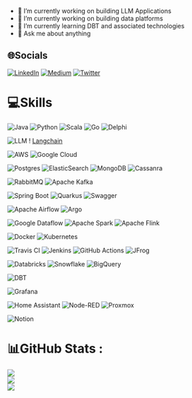 - 🔭 I’m currently working on building LLM Applications
- 🔭 I’m currently working on building data platforms
- 🌱 I’m currently learning DBT and associated technologies
- 💬 Ask me about anything

## 🌐Socials
[![LinkedIn](https://img.shields.io/badge/LinkedIn-%230077B5.svg?logo=linkedin&logoColor=white)]([https://linkedin.com/in/DevelopingGamer](https://www.linkedin.com/in/chaim-turkel-8545542/)) [![Medium](https://img.shields.io/badge/Medium-12100E?logo=medium&logoColor=white)]([https://medium.com/@DevelopingGamer](https://medium.com/@chaimturkel)) [![Twitter](https://img.shields.io/badge/Twitter-1DA1F2?logo=twitter&logoColor=white)]([https://medium.com/@DevelopingGamer](https://twitter.com/chaimt)) 

# 💻Skills
 ![Java](https://img.shields.io/badge/java-%23ED8B00.svg?style=for-the-badge&logo=java&logoColor=white) ![Python](https://img.shields.io/badge/python-3670A0?style=for-the-badge&logo=python&logoColor=ffdd54) ![Scala](https://img.shields.io/badge/scala-%23DC322F.svg?style=for-the-badge&logo=scala&logoColor=white) ![Go](https://img.shields.io/badge/go-%2300ADD8.svg?style=for-the-badge&logo=go&logoColor=white) ![Delphi](https://a11ybadges.com/badge?logo=delphi)

![LLM](https://img.shields.io/badge/LLM-Enabled-brightgreen) ! [Langchain](https://img.shields.io/badge/LangChain-blue)
  

 ![AWS](https://img.shields.io/badge/AWS-%23FF9900.svg?style=for-the-badge&logo=amazon-aws&logoColor=white) ![Google Cloud](https://img.shields.io/badge/Google%20Cloud-%234285F4.svg?style=for-the-badge&logo=google-cloud&logoColor=white) 
 
 ![Postgres](https://img.shields.io/badge/postgres-%23316192.svg?style=for-the-badge&logo=postgresql&logoColor=white) ![ElasticSearch](https://img.shields.io/badge/-ElasticSearch-005571?style=for-the-badge&logo=elasticsearch) ![MongoDB](https://img.shields.io/badge/MongoDB-%234ea94b.svg?style=for-the-badge&logo=mongodb&logoColor=white) ![Cassanra](https://img.shields.io/badge/Cassandra-1287B1?style=for-the-badge&logo=apache%20cassandra&logoColor=white)

 ![RabbitMQ](https://img.shields.io/badge/rabbitmq-%23FF6600.svg?&style=for-the-badge&logo=rabbitmq&logoColor=white) ![Apache Kafka](https://img.shields.io/badge/Apache%20Kafka-000?style=for-the-badge&logo=apachekafka)

![Spring Boot](https://img.shields.io/badge/Spring_Boot-F2F4F9?style=for-the-badge&logo=spring-boot) ![Quarkus](https://img.shields.io/badge/Quarkus-000000?style=for-the-badge&logo=quarkus) ![Swagger](https://img.shields.io/badge/-Swagger-%23Clojure?style=for-the-badge&logo=swagger&logoColor=white)

![Apache Airflow](https://img.shields.io/badge/Apache%20Airflow-017CEE?style=for-the-badge&logo=Apache%20Airflow&logoColor=white) ![Argo](https://img.shields.io/static/v1?style=for-the-badge&message=Argo&color=EF7B4D&logo=Argo&logoColor=FFFFFF&label=) 

![Google Dataflow](https://img.shields.io/badge/Google%20Dataflow-%234285F4.svg?style=for-the-badge&logo=google-cloud&logoColor=white) ![Apache Spark](https://a11ybadges.com/badge?logo=apachespark) ![Apache Flink](https://img.shields.io/badge/Apache%20Flink-E6526F?style=for-the-badge&logo=Apache%20Flink&logoColor=white)

![Docker](https://a11ybadges.com/badge?logo=docker) ![Kubernetes](https://img.shields.io/badge/kubernetes-%23326ce5.svg?style=for-the-badge&logo=kubernetes&logoColor=white)

![Travis CI](https://img.shields.io/static/v1?style=for-the-badge&message=Travis+CI&color=3EAAAF&logo=Travis+CI&logoColor=FFFFFF&label=) ![Jenkins](https://a11ybadges.com/badge?logo=jenkins) ![GitHub Actions](https://img.shields.io/static/v1?style=for-the-badge&message=GitHub+Actions&color=2088FF&logo=GitHub+Actions&logoColor=FFFFFF&label=)
 ![JFrog](https://a11ybadges.com/badge?logo=jfrog) 

![Databricks](https://img.shields.io/badge/Databricks-FF3621?style=for-the-badge&logo=Databricks&logoColor=white)  ![Snowflake](https://img.shields.io/badge/Snowflake-%234285F4.svg?style=for-the-badge&logo=snowflake&logoColor=white) ![BigQuery](https://img.shields.io/badge/Bigquery-%235264F3.svg?style=for-the-badge&logo=bigquery&logoColor=white)


![DBT](https://img.shields.io/badge/dbt-FF694B?style=for-the-badge&logo=dbt&logoColor=white)

![Grafana](https://a11ybadges.com/badge?logo=grafana)

![Home Assistant](https://img.shields.io/badge/home%20assistant-%2341BDF5.svg?style=for-the-badge&logo=home-assistant&logoColor=white) ![Node-RED](https://a11ybadges.com/badge?logo=nodered) ![Proxmox](https://a11ybadges.com/badge?logo=proxmox)

![Notion](https://img.shields.io/badge/Notion-%23000000.svg?style=for-the-badge&logo=notion&logoColor=white)
 
# 📊GitHub Stats :
![](https://github-readme-stats.vercel.app/api?username=chaimt&theme=radical&hide_border=false&include_all_commits=true&count_private=true)<br/>
![](https://github-readme-streak-stats.herokuapp.com/?user=chaimt&theme=radical&hide_border=false)<br/>
![](https://github-readme-stats.vercel.app/api/top-langs/?username=chaimt&theme=radical&hide_border=false&include_all_commits=false&count_private=true&layout=compact)

